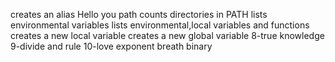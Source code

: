 creates an alias
Hello you
path
counts directories in PATH
lists environmental variables
lists environmental,local variables and functions
 creates a new local variable
creates a new global variable
8-true knowledge
9-divide and rule
10-love exponent breath
binary
